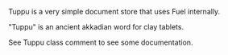 Tuppu is a very simple document store that uses Fuel internally. 

"Tuppu" is an ancient akkadian word for clay tablets. 

See Tuppu class comment to see some documentation.